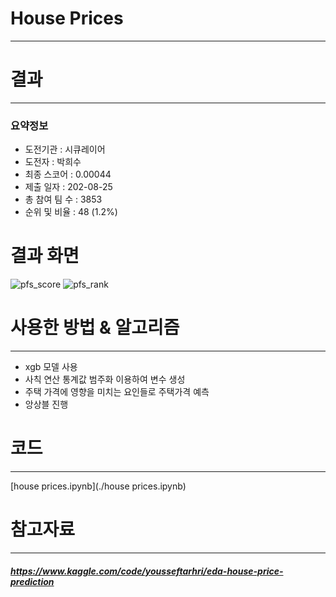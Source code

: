 # House Prices
---
# 결과
---
### 요약정보
* 도전기관 : 시큐레이어
* 도전자 : 박희수
* 최종 스코어 : 0.00044
* 제출 일자 : 202-08-25
* 총 참여 팀 수 : 3853
* 순위 및 비율 : 48 (1.2%)

# 결과 화면
![pfs_score](https://ifh.cc/g/0MRnkT.png)
![pfs_rank](https://ifh.cc/g/ZcQKSv.png)

# 사용한 방법 & 알고리즘
---
* xgb 모델 사용
* 사칙 연산 통계값 범주화 이용하여 변수 생성
* 주택 가격에 영향을 미치는 요인들로 주택가격 예측
* 앙상블 진행

# 코드
---
[house prices.ipynb](./house prices.ipynb)
# 참고자료
---
##### https://www.kaggle.com/code/yousseftarhri/eda-house-price-prediction


```python

```
